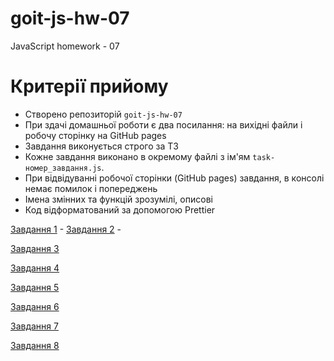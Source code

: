 # goit-js-hw-07
JavaScript homework - 07

# Критерії прийому

- Створено репозиторій `goit-js-hw-07`
- При здачі домашньої роботи є два посилання: на вихідні файли і робочу сторінку
  на GitHub pages
- Завдання виконується строго за ТЗ
- Кожне завдання виконано в окремому файлі з ім'ям `task-номер_завдання.js`.
- При відвідуванні робочої сторінки (GitHub pages) завдання, в консолі немає
  помилок і попереджень
- Імена змінних та функцій зрозумілі, описові
- Код відформатований за допомогою Prettier

[Завдання 1](task-1.md) -
[Завдання 2](task-2.md) -

[Завдання 3](task-3.md)

[Завдання 4](task-4.md)

[Завдання 5](task-5.md)

[Завдання 6](task-6.md)

[Завдання 7](task-7.md)

[Завдання 8](task-8.md)
